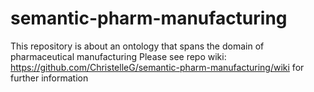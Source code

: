 # semantic-pharm-manufacturing
This repository is about an ontology that spans the domain of pharmaceutical manufacturing
Please see repo wiki: https://github.com/ChristelleG/semantic-pharm-manufacturing/wiki for further information
